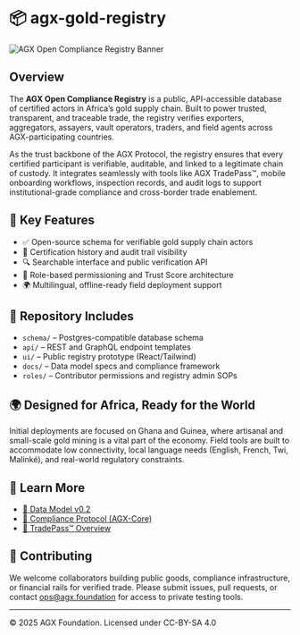 # 📦 agx-gold-registry

![AGX Open Compliance Registry Banner](./assets/agx-header.png)

## Overview

The **AGX Open Compliance Registry** is a public, API-accessible database of certified actors in Africa’s gold supply chain. Built to power trusted, transparent, and traceable trade, the registry verifies exporters, aggregators, assayers, vault operators, traders, and field agents across AGX-participating countries.

As the trust backbone of the AGX Protocol, the registry ensures that every certified participant is verifiable, auditable, and linked to a legitimate chain of custody. It integrates seamlessly with tools like AGX TradePass™, mobile onboarding workflows, inspection records, and audit logs to support institutional-grade compliance and cross-border trade enablement.

## 🔑 Key Features

- ✅ Open-source schema for verifiable gold supply chain actors
- 📜 Certification history and audit trail visibility
- 🔍 Searchable interface and public verification API
- 🧩 Role-based permissioning and Trust Score architecture
- 🌍 Multilingual, offline-ready field deployment support

## 📁 Repository Includes

- `schema/` – Postgres-compatible database schema
- `api/` – REST and GraphQL endpoint templates
- `ui/` – Public registry prototype (React/Tailwind)
- `docs/` – Data model specs and compliance framework
- `roles/` – Contributor permissions and registry admin SOPs

## 🌍 Designed for Africa, Ready for the World

Initial deployments are focused on Ghana and Guinea, where artisanal and small-scale gold mining is a vital part of the economy. Field tools are built to accommodate low connectivity, local language needs (English, French, Twi, Malinké), and real-world regulatory constraints.

## 📖 Learn More

- [📄 Data Model v0.2](./docs/agx-data-model-v0.2.md)
- [📑 Compliance Protocol (AGX-Core)](https://github.com/agx-foundation/agx-protocol)
- [🔐 TradePass™ Overview](https://github.com/agx-foundation/agx-tradepass)

## 🤝 Contributing

We welcome collaborators building public goods, compliance infrastructure, or financial rails for verified trade. Please submit issues, pull requests, or contact [ops@agx.foundation](mailto:ops@agx.foundation) for access to private testing tools.

---

© 2025 AGX Foundation. Licensed under CC-BY-SA 4.0
